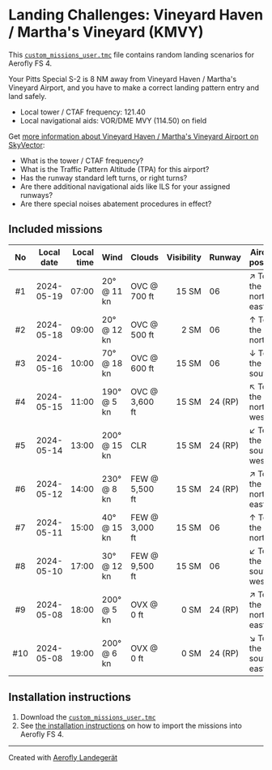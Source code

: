 # Landing Challenges: Vineyard Haven / Martha's Vineyard (KMVY)

This [`custom_missions_user.tmc`](./custom_missions_user.tmc) file contains random landing scenarios for Aerofly FS 4.

Your Pitts Special S-2 is 8 NM away from Vineyard Haven / Martha's Vineyard Airport, and you have to make a correct landing pattern entry and land safely.

- Local tower / CTAF frequency: 121.40
- Local navigational aids: VOR/DME MVY (114.50) on field

Get [more information about Vineyard Haven / Martha's Vineyard Airport on SkyVector](https://skyvector.com/airport/KMVY):

- What is the tower / CTAF frequency?
- What is the Traffic Pattern Altitude (TPA) for this airport?
- Has the runway standard left turns, or right turns?
- Are there additional navigational aids like ILS for your assigned runways?
- Are there special noises abatement procedures in effect?

## Included missions

| No  | Local date | Local time | Wind         | Clouds         | Visibility | Runway  | Aircraft position    |
| :-: | ---------- | ---------: | ------------ | -------------- | ---------: | ------- | -------------------- |
| #1  | 2024-05-19 |      07:00 | 20° @ 11 kn  | OVC @ 700 ft   |      15 SM | 06      | ↗ To the north-east |
| #2  | 2024-05-18 |      09:00 | 20° @ 12 kn  | OVC @ 500 ft   |       2 SM | 06      | ↑ To the north       |
| #3  | 2024-05-16 |      10:00 | 70° @ 18 kn  | OVC @ 600 ft   |      15 SM | 06      | ↓ To the south       |
| #4  | 2024-05-15 |      11:00 | 190° @ 5 kn  | OVC @ 3,600 ft |      15 SM | 24 (RP) | ↖ To the north-west |
| #5  | 2024-05-14 |      13:00 | 200° @ 15 kn | CLR            |      15 SM | 24 (RP) | ↙ To the south-west |
| #6  | 2024-05-12 |      14:00 | 230° @ 8 kn  | FEW @ 5,500 ft |      15 SM | 24 (RP) | ↗ To the north-east |
| #7  | 2024-05-11 |      15:00 | 40° @ 15 kn  | FEW @ 3,000 ft |      15 SM | 06      | ↑ To the north       |
| #8  | 2024-05-10 |      17:00 | 30° @ 12 kn  | FEW @ 9,500 ft |      15 SM | 06      | ↙ To the south-west |
| #9  | 2024-05-08 |      18:00 | 200° @ 5 kn  | OVX @ 0 ft     |       0 SM | 24 (RP) | ↗ To the north-east |
| #10 | 2024-05-08 |      19:00 | 200° @ 6 kn  | OVX @ 0 ft     |       0 SM | 24 (RP) | ↘ To the south-east |

## Installation instructions

1. Download the [`custom_missions_user.tmc`](./custom_missions_user.tmc)
2. See [the installation instructions](https://fboes.github.io/aerofly-missions/docs/generic-installation.html) on how to import the missions into Aerofly FS 4.

---

Created with [Aerofly Landegerät](https://github.com/fboes/aerofly-patterns)

